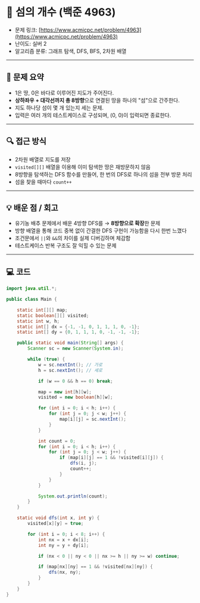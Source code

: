 # 📅 섬의 개수 (백준 4963)

- 문제 링크: [https://www.acmicpc.net/problem/4963](https://www.acmicpc.net/problem/4963)
- 난이도: 실버 2
- 알고리즘 분류: 그래프 탐색, DFS, BFS, 2차원 배열

---

## 📌 문제 요약

- 1은 땅, 0은 바다로 이루어진 지도가 주어진다.
- **상하좌우 + 대각선까지 총 8방향**으로 연결된 땅을 하나의 "섬"으로 간주한다.
- 지도 하나당 섬이 몇 개 있는지 세는 문제.
- 입력은 여러 개의 테스트케이스로 구성되며, (0, 0)이 입력되면 종료한다.

---

## 🔍 접근 방식

- 2차원 배열로 지도를 저장
- `visited[][]` 배열을 이용해 이미 탐색한 땅은 재방문하지 않음
- 8방향을 탐색하는 DFS 함수를 만들어, 한 번의 DFS로 하나의 섬을 전부 방문 처리
- 섬을 찾을 때마다 `count++`

---

## 💡 배운 점 / 회고

- 유기농 배추 문제에서 배운 4방향 DFS를 → **8방향으로 확장**한 문제
- 방향 배열을 통해 코드 중복 없이 간결한 DFS 구현이 가능함을 다시 한번 느꼈다
- 조건문에서 `||`와 `&&`의 차이를 실제 디버깅하며 체감함
- 테스트케이스 반복 구조도 잘 익힐 수 있는 문제

---

## 💻 코드

```java 
import java.util.*;

public class Main {

    static int[][] map;
    static boolean[][] visited;
    static int w, h;
    static int[] dx = {-1, -1, 0, 1, 1, 1, 0, -1};
    static int[] dy = {0, 1, 1, 1, 0, -1, -1, -1};

    public static void main(String[] args) {
        Scanner sc = new Scanner(System.in);

        while (true) {
            w = sc.nextInt(); // 가로
            h = sc.nextInt(); // 세로

            if (w == 0 && h == 0) break;

            map = new int[h][w];
            visited = new boolean[h][w];

            for (int i = 0; i < h; i++) {
                for (int j = 0; j < w; j++) {
                    map[i][j] = sc.nextInt();
                }
            }

            int count = 0;
            for (int i = 0; i < h; i++) {
                for (int j = 0; j < w; j++) {
                    if (map[i][j] == 1 && !visited[i][j]) {
                        dfs(i, j);
                        count++;
                    }
                }
            }

            System.out.println(count);
        }
    }

    static void dfs(int x, int y) {
        visited[x][y] = true;

        for (int i = 0; i < 8; i++) {
            int nx = x + dx[i];
            int ny = y + dy[i];

            if (nx < 0 || ny < 0 || nx >= h || ny >= w) continue;

            if (map[nx][ny] == 1 && !visited[nx][ny]) {
                dfs(nx, ny);
            }
        }
    }
}
